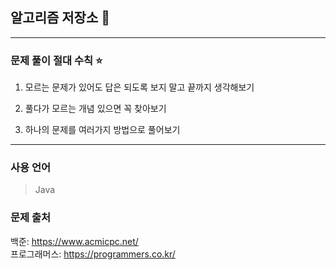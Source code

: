 ## 알고리즘 저장소 🎉

<hr/>
 
### 문제 풀이 절대 수칙 ⭐️
1. 모르는 문제가 있어도 답은 되도록 보지 말고 끝까지 생각해보기

2. 풀다가 모르는 개념 있으면 꼭 찾아보기

3. 하나의 문제를 여러가지 방법으로 풀어보기
<hr/>

### 사용 언어

> Java

### 문제 출처
백준: <https://www.acmicpc.net/>   
프로그래머스: <https://programmers.co.kr/>
